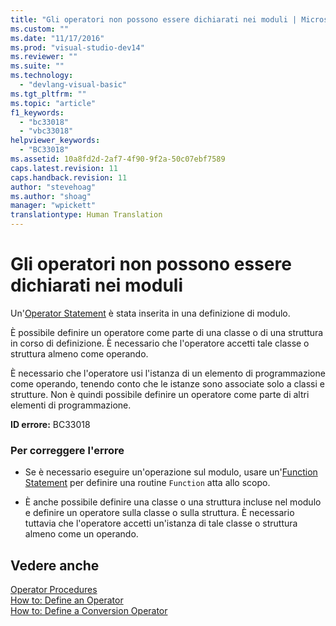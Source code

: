 ```yaml
---
title: "Gli operatori non possono essere dichiarati nei moduli | Microsoft Docs"
ms.custom: ""
ms.date: "11/17/2016"
ms.prod: "visual-studio-dev14"
ms.reviewer: ""
ms.suite: ""
ms.technology: 
  - "devlang-visual-basic"
ms.tgt_pltfrm: ""
ms.topic: "article"
f1_keywords: 
  - "bc33018"
  - "vbc33018"
helpviewer_keywords: 
  - "BC33018"
ms.assetid: 10a8fd2d-2af7-4f90-9f2a-50c07ebf7589
caps.latest.revision: 11
caps.handback.revision: 11
author: "stevehoag"
ms.author: "shoag"
manager: "wpickett"
translationtype: Human Translation
---
```

# Gli operatori non possono essere dichiarati nei moduli
Un'[Operator Statement](../../visual-basic/language-reference/statements/operator-statement.md) è stata inserita in una definizione di modulo.  
  
 È possibile definire un operatore come parte di una classe o di una struttura in corso di definizione. È necessario che l'operatore accetti tale classe o struttura almeno come operando.  
  
 È necessario che l'operatore usi l'istanza di un elemento di programmazione come operando, tenendo conto che le istanze sono associate solo a classi e strutture. Non è quindi possibile definire un operatore come parte di altri elementi di programmazione.  
  
 **ID errore:** BC33018  
  
### Per correggere l'errore  
  
-   Se è necessario eseguire un'operazione sul modulo, usare un'[Function Statement](../../visual-basic/language-reference/statements/function-statement.md) per definire una routine `Function` atta allo scopo.  
  
-   È anche possibile definire una classe o una struttura incluse nel modulo e definire un operatore sulla classe o sulla struttura. È necessario tuttavia che l'operatore accetti un'istanza di tale classe o struttura almeno come un operando.  
  
## Vedere anche  
 [Operator Procedures](../../visual-basic/programming-guide/language-features/procedures/operator-procedures.md)   
 [How to: Define an Operator](../../visual-basic/programming-guide/language-features/procedures/how-to-define-an-operator.md)   
 [How to: Define a Conversion Operator](../../visual-basic/programming-guide/language-features/procedures/how-to-define-a-conversion-operator.md)